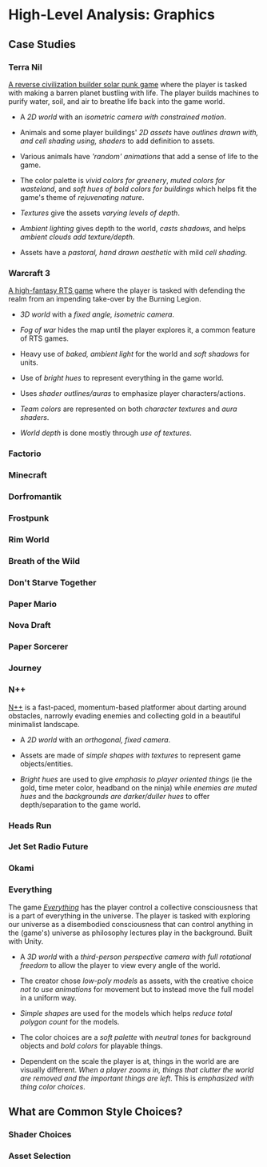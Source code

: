 # High-Level Analysis: Graphics

## Case Studies

### Terra Nil

[A reverse civilization builder solar punk game](https://store.steampowered.com/app/1593030/Terra_Nil/) where the player is tasked with making a barren planet bustling with life. The player builds machines to purify water, soil, and air to breathe life back into the game world.

- A _2D world_ with an _isometric camera with constrained motion_.

- Animals and some player buildings' _2D assets_ have _outlines drawn with, and cell shading using, shaders_ to add definition to assets.

- Various animals have _'random' animations_ that add a sense of life to the game.  

- The color palette is _vivid colors for greenery_, _muted colors for wasteland_, and _soft hues of bold colors for buildings_ which helps fit the game's theme of _rejuvenating nature_.

- _Textures_ give the assets _varying levels of depth_.

- _Ambient lighting_ gives depth to the world, _casts shadows_, and helps _ambient clouds add texture/depth_.

- Assets have a _pastoral, hand drawn aesthetic_ with mild _cell shading_.

### Warcraft 3

[A high-fantasy RTS game](https://en.wikipedia.org/wiki/Warcraft_III:_Reign_of_Chaos) where the player is tasked with defending the realm from an impending take-over by the Burning Legion.

- _3D world_ with a _fixed angle, isometric camera_.

- _Fog of war_ hides the map until the player explores it, a common feature of RTS games.

- Heavy use of _baked, ambient light_ for the world and _soft shadows_ for units.

- Use of _bright hues_ to represent everything in the game world.

- Uses _shader outlines/auras_ to emphasize player characters/actions.

- _Team colors_ are represented on both _character textures_ and _aura shaders_.

- _World depth_ is done mostly through _use of textures_.

### Factorio

### Minecraft

### Dorfromantik

### Frostpunk

### Rim World

### Breath of the Wild

### Don't Starve Together

### Paper Mario

### Nova Draft

### Paper Sorcerer

### Journey

### N++

[N++](https://store.steampowered.com/app/230270/N_NPLUSPLUS/) is a fast-paced, momentum-based platformer about darting around obstacles, narrowly evading enemies and collecting gold in a beautiful minimalist landscape.

- A _2D world_ with an _orthogonal, fixed camera_.

- Assets are made of _simple shapes with textures_ to represent game objects/entities.

- _Bright hues_ are used to give _emphasis to player oriented things_ (ie the gold, time meter color, headband on the ninja) while _enemies are muted hues_ and the _backgrounds are darker/duller hues_ to offer depth/separation to the game world.

### Heads Run

### Jet Set Radio Future

### Okami

### Everything

The game [_Everything_](https://store.steampowered.com/app/582270/Everything/) has the player control a collective consciousness that is a part of everything in the universe. The player is tasked with exploring our universe as a disembodied consciousness that can control anything in the (game's) universe as philosophy lectures play in the background. Built with Unity.

- A _3D world_ with a _third-person perspective camera with full rotational freedom_ to allow the player to view every angle of the world.

- The creator chose _low-poly models_ as assets, with the creative choice _not to use animations_ for movement but to instead move the full model in a uniform way.

- _Simple shapes_ are used for the models which helps _reduce total polygon count_ for the models.

- The color choices are a _soft palette_ with _neutral tones_ for background objects and _bold colors_ for playable things.

- Dependent on the scale the player is at, things in the world are are visually different. _When a player zooms in, things that clutter the world are removed and the important things are left_. This is _emphasized with thing color choices_.

## What are Common Style Choices?

### Shader Choices

### Asset Selection
